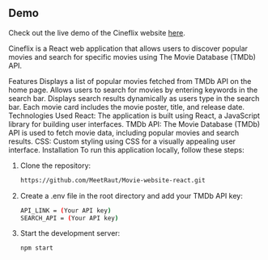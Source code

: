 ## Demo
Check out the live demo of the Cineflix website [here](https://meetraut.github.io/Movie-website-react/).

Cineflix is a React web application that allows users to discover popular movies and search for specific movies using The Movie Database (TMDb) API.

Features
Displays a list of popular movies fetched from TMDb API on the home page.
Allows users to search for movies by entering keywords in the search bar.
Displays search results dynamically as users type in the search bar.
Each movie card includes the movie poster, title, and release date.
Technologies Used
React: The application is built using React, a JavaScript library for building user interfaces.
TMDb API: The Movie Database (TMDb) API is used to fetch movie data, including popular movies and search results.
CSS: Custom styling using CSS for a visually appealing user interface.
Installation
To run this application locally, follow these steps:
1. Clone the repository:
   ```bash
   https://github.com/MeetRaut/Movie-website-react.git
   ```
2. Create a .env file in the root directory and add your TMDb API key:
   ```bash
   API_LINK = (Your API key)
   SEARCH_API = (Your API key)
   ```
3. Start the development server:
   ```bash
   npm start
  ```
